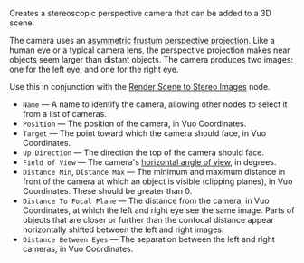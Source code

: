 Creates a stereoscopic perspective camera that can be added to a 3D scene. 

The camera uses an [asymmetric frustum](http://paulbourke.net/stereographics/stereorender/) [perspective projection](https://en.wikipedia.org/wiki/Graphical_projection). Like a human eye or a typical camera lens, the perspective projection makes near objects seem larger than distant objects. The camera produces two images: one for the left eye, and one for the right eye.

Use this in conjunction with the [Render Scene to Stereo Images](vuo-node://vuo.scene.render.image.stereo2) node.

   - `Name` — A name to identify the camera, allowing other nodes to select it from a list of cameras. 
   - `Position` — The position of the camera, in Vuo Coordinates. 
   - `Target` — The point toward which the camera should face, in Vuo Coordinates.
   - `Up Direction` — The direction the top of the camera should face.
   - `Field of View` — The camera's [horizontal angle of view](https://en.wikipedia.org/wiki/Angle_of_view), in degrees.
   - `Distance Min`, `Distance Max` — The minimum and maximum distance in front of the camera at which an object is visible (clipping planes), in Vuo Coordinates. These should be greater than 0. 
   - `Distance To Focal Plane` — The distance from the camera, in Vuo Coordinates, at which the left and right eye see the same image. Parts of objects that are closer or further than the confocal distance appear horizontally shifted between the left and right images.
   - `Distance Between Eyes` — The separation between the left and right cameras, in Vuo Coordinates.
